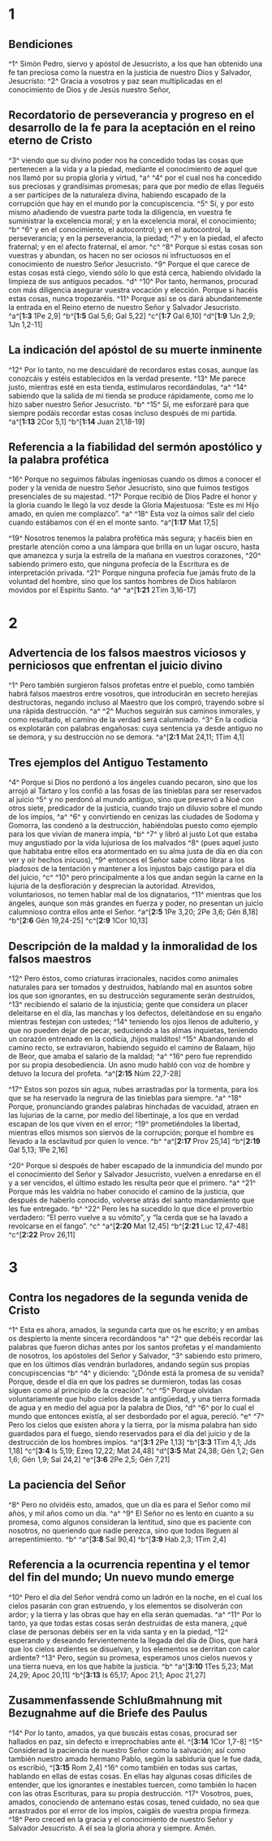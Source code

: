 # 1
## Bendiciones
^1^ Simón Pedro, siervo y apóstol de Jesucristo, a los que han obtenido una fe tan preciosa como la nuestra en la justicia de nuestro Dios y Salvador, Jesucristo: ^2^ Gracia a vosotros y paz sean multiplicadas en el conocimiento de Dios y de Jesús nuestro Señor,

## Recordatorio de perseverancia y progreso en el desarrollo de la fe para la aceptación en el reino eterno de Cristo
 ^3^ viendo que su divino poder nos ha concedido todas las cosas que pertenecen a la vida y a la piedad, mediante el conocimiento de aquel que nos llamó por su propia gloria y virtud, ^a^ ^4^ por el cual nos ha concedido sus preciosas y grandísimas promesas; para que por medio de ellas lleguéis a ser partícipes de la naturaleza divina, habiendo escapado de la corrupción que hay en el mundo por la concupiscencia. ^5^ Sí, y por esto mismo añadiendo de vuestra parte toda la diligencia, en vuestra fe suministrar la excelencia moral; y en la excelencia moral, el conocimiento; ^b^ ^6^ y en el conocimiento, el autocontrol; y en el autocontrol, la perseverancia; y en la perseverancia, la piedad; ^7^ y en la piedad, el afecto fraternal; y en el afecto fraternal, el amor. ^c^ ^8^ Porque si estas cosas son vuestras y abundan, os hacen no ser ociosos ni infructuosos en el conocimiento de nuestro Señor Jesucristo. ^9^ Porque el que carece de estas cosas está ciego, viendo sólo lo que está cerca, habiendo olvidado la limpieza de sus antiguos pecados. ^d^ ^10^ Por tanto, hermanos, procurad con más diligencia asegurar vuestra vocación y elección. Porque si hacéis estas cosas, nunca tropezaréis. ^11^ Porque así se os dará abundantemente la entrada en el Reino eterno de nuestro Señor y Salvador Jesucristo.
^a^[**1:3** 1Pe 2,9] ^b^[**1:5** Gal 5,6; Gal 5,22] ^c^[**1:7** Gal 6,10] ^d^[**1:9** 1Jn 2,9; 1Jn 1,2-11]

## La indicación del apóstol de su muerte inminente
 ^12^ Por lo tanto, no me descuidaré de recordaros estas cosas, aunque las conozcáis y estéis establecidos en la verdad presente. ^13^ Me parece justo, mientras esté en esta tienda, estimularos recordándolas, ^a^ ^14^ sabiendo que la salida de mi tienda se produce rápidamente, como me lo hizo saber nuestro Señor Jesucristo. ^b^ ^15^ Sí, me esforzaré para que siempre podáis recordar estas cosas incluso después de mi partida.
^a^[**1:13** 2Cor 5,1] ^b^[**1:14** Juan 21,18-19]

## Referencia a la fiabilidad del sermón apostólico y la palabra profética
 ^16^ Porque no seguimos fábulas ingeniosas cuando os dimos a conocer el poder y la venida de nuestro Señor Jesucristo, sino que fuimos testigos presenciales de su majestad. ^17^ Porque recibió de Dios Padre el honor y la gloria cuando le llegó la voz desde la Gloria Majestuosa: “Este es mi Hijo amado, en quien me complazco”. ^a^ ^18^ Esta voz la oímos salir del cielo cuando estábamos con él en el monte santo.
^a^[**1:17** Mat 17,5]

 ^19^ Nosotros tenemos la palabra profética más segura; y hacéis bien en prestarle atención como a una lámpara que brilla en un lugar oscuro, hasta que amanezca y surja la estrella de la mañana en vuestros corazones, ^20^ sabiendo primero esto, que ninguna profecía de la Escritura es de interpretación privada. ^21^ Porque ninguna profecía fue jamás fruto de la voluntad del hombre, sino que los santos hombres de Dios hablaron movidos por el Espíritu Santo. ^a^
^a^[**1:21** 2Tim 3,16-17]

# 2
## Advertencia de los falsos maestros viciosos y perniciosos que enfrentan el juicio divino
^1^ Pero también surgieron falsos profetas entre el pueblo, como también habrá falsos maestros entre vosotros, que introducirán en secreto herejías destructoras, negando incluso al Maestro que los compró, trayendo sobre sí una rápida destrucción. ^a^ ^2^ Muchos seguirán sus caminos inmorales, y como resultado, el camino de la verdad será calumniado. ^3^ En la codicia os explotarán con palabras engañosas: cuya sentencia ya desde antiguo no se demora, y su destrucción no se demora.
^a^[**2:1** Mat 24,11; 1Tim 4,1]

## Tres ejemplos del Antiguo Testamento
 ^4^ Porque si Dios no perdonó a los ángeles cuando pecaron, sino que los arrojó al Tártaro y los confió a las fosas de las tinieblas para ser reservados al juicio ^5^ y no perdonó al mundo antiguo, sino que preservó a Noé con otros siete, predicador de la justicia, cuando trajo un diluvio sobre el mundo de los impíos, ^a^ ^6^ y convirtiendo en cenizas las ciudades de Sodoma y Gomorra, las condenó a la destrucción, habiéndolas puesto como ejemplo para los que vivían de manera impía, ^b^ ^7^ y libró al justo Lot que estaba muy angustiado por la vida lujuriosa de los malvados ^8^ (pues aquel justo que habitaba entre ellos era atormentado en su alma justa de día en día con ver y oír hechos inicuos), ^9^ entonces el Señor sabe cómo librar a los piadosos de la tentación y mantener a los injustos bajo castigo para el día del juicio, ^c^ ^10^ pero principalmente a los que andan según la carne en la lujuria de la desfloración y desprecian la autoridad. Atrevidos, voluntariosos, no temen hablar mal de los dignatarios, ^11^ mientras que los ángeles, aunque son más grandes en fuerza y poder, no presentan un juicio calumnioso contra ellos ante el Señor.
^a^[**2:5** 1Pe 3,20; 2Pe 3,6; Gén 8,18] ^b^[**2:6** Gén 19,24-25] ^c^[**2:9** 1Cor 10,13]

## Descripción de la maldad y la inmoralidad de los falsos maestros
 ^12^ Pero éstos, como criaturas irracionales, nacidos como animales naturales para ser tomados y destruidos, hablando mal en asuntos sobre los que son ignorantes, en su destrucción seguramente serán destruidos, ^13^ recibiendo el salario de la injusticia; gente que considera un placer deleitarse en el día, las manchas y los defectos, deleitándose en su engaño mientras festejan con ustedes; ^14^ teniendo los ojos llenos de adulterio, y que no pueden dejar de pecar, seduciendo a las almas inquietas, teniendo un corazón entrenado en la codicia, ¡hijos malditos! ^15^ Abandonando el camino recto, se extraviaron, habiendo seguido el camino de Balaam, hijo de Beor, que amaba el salario de la maldad; ^a^ ^16^ pero fue reprendido por su propia desobediencia. Un asno mudo habló con voz de hombre y detuvo la locura del profeta.
^a^[**2:15** Núm 22,7-28]

 ^17^ Estos son pozos sin agua, nubes arrastradas por la tormenta, para los que se ha reservado la negrura de las tinieblas para siempre. ^a^ ^18^ Porque, pronunciando grandes palabras hinchadas de vacuidad, atraen en las lujurias de la carne, por medio del libertinaje, a los que en verdad escapan de los que viven en el error; ^19^ prometiéndoles la libertad, mientras ellos mismos son siervos de la corrupción; porque el hombre es llevado a la esclavitud por quien lo vence. ^b^
^a^[**2:17** Prov 25,14] ^b^[**2:19** Gal 5,13; 1Pe 2,16]

 ^20^ Porque si después de haber escapado de la inmundicia del mundo por el conocimiento del Señor y Salvador Jesucristo, vuelven a enredarse en él y a ser vencidos, el último estado les resulta peor que el primero. ^a^ ^21^ Porque más les valdría no haber conocido el camino de la justicia, que después de haberlo conocido, volverse atrás del santo mandamiento que les fue entregado. ^b^ ^22^ Pero les ha sucedido lo que dice el proverbio verdadero: “El perro vuelve a su vómito”, y “la cerda que se ha lavado a revolcarse en el fango”. ^c^
^a^[**2:20** Mat 12,45] ^b^[**2:21** Luc 12,47-48] ^c^[**2:22** Prov 26,11]

# 3
## Contra los negadores de la segunda venida de Cristo
^1^ Esta es ahora, amados, la segunda carta que os he escrito; y en ambas os despierto la mente sincera recordándoos ^a^ ^2^ que debéis recordar las palabras que fueron dichas antes por los santos profetas y el mandamiento de nosotros, los apóstoles del Señor y Salvador, ^3^ sabiendo esto primero, que en los últimos días vendrán burladores, andando según sus propias concupiscencias ^b^ ^4^ y diciendo: “¿Dónde está la promesa de su venida? Porque, desde el día en que los padres se durmieron, todas las cosas siguen como al principio de la creación”. ^c^ ^5^ Porque olvidan voluntariamente que hubo cielos desde la antigüedad, y una tierra formada de agua y en medio del agua por la palabra de Dios, ^d^ ^6^ por lo cual el mundo que entonces existía, al ser desbordado por el agua, pereció. ^e^ ^7^ Pero los cielos que existen ahora y la tierra, por la misma palabra han sido guardados para el fuego, siendo reservados para el día del juicio y de la destrucción de los hombres impíos.
^a^[**3:1** 2Pe 1,13] ^b^[**3:3** 1Tim 4,1; Jds 1,18] ^c^[**3:4** Is 5,19; Ezeq 12,22; Mat 24,48] ^d^[**3:5** Mat 24,38; Gén 1,2; Gén 1,6; Gén 1,9; Sal 24,2] ^e^[**3:6** 2Pe 2,5; Gén 7,21]

## La paciencia del Señor
 ^8^ Pero no olvidéis esto, amados, que un día es para el Señor como mil años, y mil años como un día. ^a^ ^9^ El Señor no es lento en cuanto a su promesa, como algunos consideran la lentitud, sino que es paciente con nosotros, no queriendo que nadie perezca, sino que todos lleguen al arrepentimiento. ^b^
^a^[**3:8** Sal 90,4] ^b^[**3:9** Hab 2,3; 1Tim 2,4]

## Referencia a la ocurrencia repentina y el temor del fin del mundo; Un nuevo mundo emerge
 ^10^ Pero el día del Señor vendrá como un ladrón en la noche, en el cual los cielos pasarán con gran estruendo, y los elementos se disolverán con ardor; y la tierra y las obras que hay en ella serán quemadas. ^a^ ^11^ Por lo tanto, ya que todas estas cosas serán destruidas de esta manera, ¿qué clase de personas debéis ser en la vida santa y en la piedad, ^12^ esperando y deseando fervientemente la llegada del día de Dios, que hará que los cielos ardientes se disuelvan, y los elementos se derritan con calor ardiente? ^13^ Pero, según su promesa, esperamos unos cielos nuevos y una tierra nueva, en los que habite la justicia. ^b^
^a^[**3:10** 1Tes 5,23; Mat 24,29; Apoc 20,11] ^b^[**3:13** Is 65,17; Apoc 21,1; Apoc 21,27]

## Zusammenfassende Schlußmahnung mit Bezugnahme auf die Briefe des Paulus
 ^14^ Por lo tanto, amados, ya que buscáis estas cosas, procurad ser hallados en paz, sin defecto e irreprochables ante él. ^[**3:14** 1Cor 1,7-8] ^15^ Considerad la paciencia de nuestro Señor como la salvación; así como también nuestro amado hermano Pablo, según la sabiduría que le fue dada, os escribió, ^[**3:15** Rom 2,4] ^16^ como también en todas sus cartas, hablando en ellas de estas cosas. En ellas hay algunas cosas difíciles de entender, que los ignorantes e inestables tuercen, como también lo hacen con las otras Escrituras, para su propia destrucción. ^17^ Vosotros, pues, amados, conociendo de antemano estas cosas, tened cuidado, no sea que arrastrados por el error de los impíos, caigáis de vuestra propia firmeza. ^18^ Pero creced en la gracia y el conocimiento de nuestro Señor y Salvador Jesucristo. A él sea la gloria ahora y siempre. Amén.